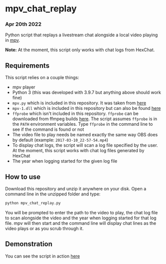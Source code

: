 # mpv_chat_replay
### Apr 20th 2022
Python script that replays a livestream chat alongside a local video playing in [mpv](https://mpv.io/).

**Note:** At the moment, this script only works with chat logs from HexChat.

## Requirements
This script relies on a couple things:
+ mpv player
+ Python 3 (this was developed with 3.9.7 but anything above should work fine)
+ `mpv.py` which is included in this repository. It was taken from [here](https://github.com/jaseg/python-mpv)
+ `mpv-1.dll` which is included in this repository but can also be found [here](https://sourceforge.net/projects/mpv-player-windows/files/libmpv/mpv-dev-x86_64-20210801-git-416668d.7z/download)
+ `ffprobe` which isn't included in this repository. `ffprobe` can be downloaded from ffmpeg builds [here](https://github.com/BtbN/FFmpeg-Builds/releases). The script assumes `ffprobe` is in the `PATH` environment variables. Type `ffprobe` in the command line to see if the command is found or not
+ The video file to play needs be named exactly the same way OBS does by default (example: `2017-03-10_22-57-54.mp4`)
+ To display chat logs, the script will scan a log file specified by the user. At the moment, this script works with chat log files generated by HexChat
+ The year when logging started for the given log file

## How to use
Download this repository and unzip it anywhere on your disk. Open a command line in the unzipped folder and type:
```bash
python mpv_chat_replay.py
```
You will be prompted to enter the path to the video to play, the chat log file to scan alongside the video and the year when logging started for that log file.
mpv will then start and the command line will display chat lines as the video plays or as you scrub through it.

## Demonstration
You can see the script in action [here](https://twitter.com/Shadax1/status/1516870477591023618)
